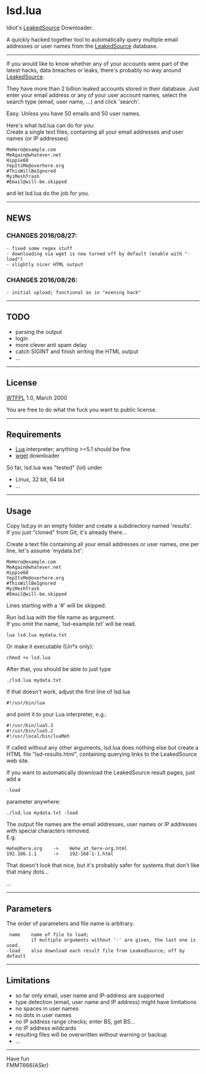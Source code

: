 lsd.lua
=======

Idiot's [LeakedSource][1] Downloader.

A quickly hacked together tool to automatically query multiple
email addresses or user names from the [LeakedSource][1] database.

---

If you would like to know whether any of your accounts were part of the latest
hacks, data breaches or leaks, there's probably no way around [LeakedSource][1].

They have more than 2 billion leaked accounts stored in their database.
Just enter your email address or any of your user account names, select the
search type (email, user name, ...) and click 'search'.

Easy. Unless you have 50 emails and 50 user names.

Here's what lsd.lua can do for you:  
Create a single text files, containing all your email addresses and user names
(or IP addresses)

    MeHero@example.com
    MeAgain@whatever.net
    Hippie68
    YepItsMe@overhere.org
    #ThisWillBeIgnored
    MyiMeshTrash
    #Email@will-be.skipped

and let lsd.lua do the job for you.  


---
## NEWS

### CHANGES 2016/08/27:

    - fixed some regex stuff
    - downloading via wget is now turned off by default (enable with "-load")
    - slightly nicer HTML output

### CHANGES 2016/08/26:

    - initial upload; functional as in "evening hack"


---
## TODO

  - parsing the output
  - login
  - more clever anti spam delay
  - catch SIGINT and finish writing the HTML output
  - ...


---
## License

[WTFPL][4] 1.0, March 2000

You are free to do what the fuck you want to public license.


---
## Requirements

  - [Lua][2] interpreter; anything >=5.1 should be fine
  - [wget][3] downloader


So far, lsd.lua was "tested" (lol) under

  - Linux, 32 bit, 64 bit
  - ...

---
## Usage

  Copy lsd.py in an empty folder and create a subdirectory named 'results'.  
  If you just "cloned" from Git, it's already there...

  Create a text file containing all your email addresses or user names, one per line, let's
  assume 'mydata.txt':

    MeHero@example.com
    MeAgain@whatever.net
    Hippie68
    YepItsMe@overhere.org
    #ThisWillBeIgnored
    MyiMeshTrash
    #Email@will-be.skipped

  Lines starting with a '#' will be skipped.

  Run lsd.lua with the file name as argument.  
  If you omit the name, 'lsd-example.txt' will be read.  
  
    lua lsd.lua mydata.txt

  Or make it executable (Un*x only):

    chmod +x lsd.lua

  After that, you should be able to just type

    ./lsd.lua mydata.txt
  
  If that doesn't work, adjust the first line of lsd.lua

    #!/usr/bin/lua

  and point it to your Lua interpreter, e.g.:
  
    #!/usr/bin/lua5.3
    #!/usr/bin/lua5.2
    #!/usr/local/bin/luaMeh

  If called without any other arguments, lsd.lua does nothing else but create a HTML file "lsd-results.html",
  containing querying links to the LeakedSource web site.
  
  If you want to automatically download the LeakedSource result pages, just add a

    -load

  parameter anywhere:

    ./lsd.lua mydata.txt -load

  The output file names are the email addresses, user names or IP addresses with special characters removed.  
  E.g.

    Hehe@here.org    ->    Hehe_at_here-org.html
    192.186.1.1      ->    192-168-1-1.html

  That doesn't look that nice, but it's probably safer for systems that don't like that many dots...

  ...


---
## Parameters

  The order of parameters and file name is arbitrary.

     name    name of file to load;
             if multiple arguments without '-' are given, the last one is used.
    -load    also download each result file from LeakedSource; off by default


---
## Limitations

  - so far only email, user name and IP-address are supported
  - type detection (email, user name and IP address) might have limitations
  - no spaces in user names
  - no dots in user names
  - no IP address range checks; enter BS, get BS...
  - no IP address wildcards
  - resulting files will be overwritten without warning or backup
  - ...


---
Have fun  
FMMT666(ASkr)  



[1]: https://www.leakedsource.com
[2]: https://www.lua.org
[3]: https://www.gnu.org/software/wget
[4]: https://en.wikipedia.org/wiki/WTFPL
